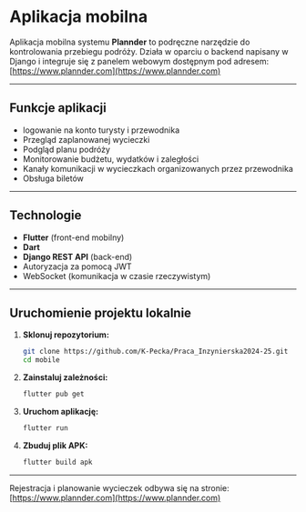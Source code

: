# Aplikacja mobilna

Aplikacja mobilna systemu **Plannder** to podręczne narzędzie do kontrolowania przebiegu podróży. Działa w oparciu o backend napisany w Django i integruje się z panelem webowym dostępnym pod adresem:  
[https://www.plannder.com](https://www.plannder.com)

---

## Funkcje aplikacji

- logowanie na konto turysty i przewodnika
- Przegląd zaplanowanej wycieczki
- Podgląd planu podróży
- Monitorowanie budżetu, wydatków i zaległości
- Kanały komunikacji w wycieczkach organizowanych przez przewodnika
- Obsługa biletów

---

## Technologie

- **Flutter** (front-end mobilny)
- **Dart**
- **Django REST API** (back-end)
- Autoryzacja za pomocą JWT
- WebSocket (komunikacja w czasie rzeczywistym)

---

## Uruchomienie projektu lokalnie

1. **Sklonuj repozytorium:**

   ```bash
   git clone https://github.com/K-Pecka/Praca_Inzynierska2024-25.git
   cd mobile
   ```

2. **Zainstaluj zależności:**

   ```bash
   flutter pub get
   ```

3. **Uruchom aplikację:**

   ```bash
   flutter run
   ```

4. **Zbuduj plik APK:**

   ```bash
   flutter build apk
   ```

---

Rejestracja i planowanie wycieczek odbywa się na stronie:  
[https://www.plannder.com](https://www.plannder.com)
